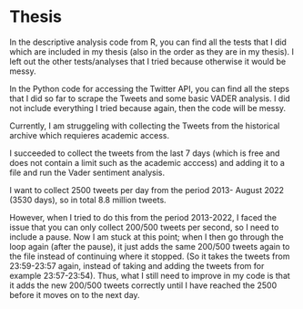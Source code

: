 # Thesis

In the descriptive analysis code from R, you can find all the tests that I did which are included in my thesis (also in the order as they are in my thesis). 
I left out the other tests/analyses that I tried because otherwise it would be messy. 



In the Python code for accessing the Twitter API, you can find all the steps that I did so far to scrape the Tweets and some basic VADER analysis. 
I did not include everything I tried because again, then the code will be messy. 

Currently, I am struggeling with collecting the Tweets from the historical archive which requieres academic access. 

I succeeded to collect the tweets from the last 7 days (which is free and does not contain a limit such as the academic acccess) and adding it to a file and run the Vader sentiment analysis.

I want to collect 2500 tweets per day from the period 2013- August 2022 (3530 days), so in total 8.8 million tweets. 

However, when I tried to do this from the period 2013-2022, I faced the issue that you can only collect 200/500 tweets per second, so I need to include a pause. Now I am stuck at this point; when I then go through the loop again (after the pause), it just adds the same 200/500 tweets again to the file instead of continuing where it stopped. (So it takes the tweets from 23:59-23:57 again, instead of taking and adding the tweets from for example 23:57-23:54). Thus, what I still need to improve in my code is that it adds the new 200/500 tweets correctly until I have reached the 2500 before it moves on to the next day. 
